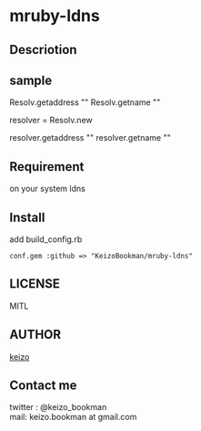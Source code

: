 mruby-ldns
====


## Descriotion

## sample
Resolv.getaddress ""
Resolv.getname ""

resolver = Resolv.new

resolver.getaddress ""
resolver.getname ""

## Requirement
on your system
ldns

## Install

add build_config.rb

    conf.gem :github => "KeizoBookman/mruby-ldns"

## LICENSE
MITL

## AUTHOR

[keizo](https://github.com/KeizoBookman)


## Contact me
twitter : @keizo_bookman  
mail: keizo.bookman at gmail.com  
